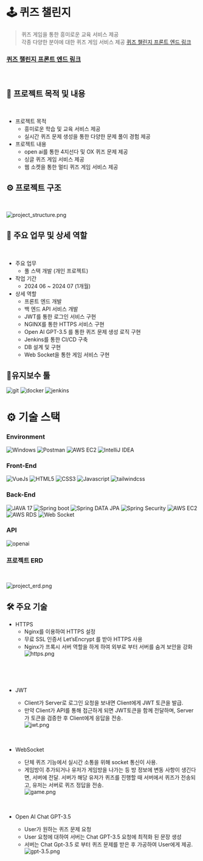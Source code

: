 # 🕹 퀴즈 챌린지 


> 퀴즈 게임을 통한 흥미로운 교육 서비스 제공 </br>
> 각종 다양한 분야에 대한 퀴즈 게임 서비스 제공
>  [퀴즈 챌린지 프론트 엔드 링크](https://github.com/0320kangk/quiz_challenge_front.git)

### [퀴즈 챌린지 프론트 엔드 링크](https://github.com/0320kangk/quiz_challenge_front.git)
</br>



## 📕 프로젝트 목적 및 내용

</br>

+ 프로젝트 목적   
  + 흥미로운 학습 및 교육 서비스 제공
  + 실시간 퀴즈 문제 생성을 통한 다양한 문제 풀이 경험 제공
+ 프로젝트 내용
  + open ai를 통한 4지선다 및 OX 퀴즈 문제 제공
  + 싱글 퀴즈 게임 서비스 제공
  + 웹 소켓을 통한 멀티 퀴즈 게임 서비스 제공

## ⚙ 프로젝트 구조
</br>

![project_structure.png](readMeImg/project_structure.png)

## 📝 주요 업무 및 상세 역할
</br>



+ 주요 업무
  + 풀 스택 개발 (개인 프로젝트)
+ 작업 기간
  + 2024 06 ~ 2024 07 (1개월)
+ 상세 역할
  + 프론트 엔드 개발
  + 백 엔드 API 서비스 개발
  + JWT를 통한 로그인 서비스 구현
  + NGINX를 통한 HTTPS 서비스 구현
  + Open AI GPT-3.5 를 통한 퀴즈 문제 생성 로직 구현
  + Jenkins를 통한 CI/CD 구축
  + DB 설계 및 구현
  + Web Socket을 통한 게임 서비스 구현



## 🤝유지보수 툴
![git](http://img.shields.io/badge/Git-red?style=for-the-badge&logo=Git&logoColor=white)
![docker](http://img.shields.io/badge/docker-blue?style=for-the-badge&logo=Docker&logoColor=white)
![jenkins](http://img.shields.io/badge/jenkins-red?style=for-the-badge&logo=Jenkins&logoColor=white)

# ⚙️ 기술 스택

### Environment
![Windows](http://img.shields.io/badge/WINDOW-blue?style=for-the-badge&logo=Windows&logoColor=white)
![Postman](http://img.shields.io/badge/POSTMAN-orange?style=for-the-badge&logo=Postman&logoColor=white)
![AWS EC2](http://img.shields.io/badge/AMAZON_AWS-black?style=for-the-badge&logo=Amazon-AWS&logoColor=white)
![IntelliJ IDEA](http://img.shields.io/badge/Intellij-black?style=for-the-badge&logo=IntelliJ-IDEA&logoColor=white)


### Front-End
![VueJs](http://img.shields.io/badge/Vue.js-005F0F?style=for-the-badge&logo=Vue.js&logoColor=white)
![HTML5](https://img.shields.io/badge/html5-E34F26?style=for-the-badge&logo=html5&logoColor=white)
![CSS3](https://img.shields.io/badge/css3-1572B6?style=for-the-badge&logo=CSS3&logoColor=white)
![Javascript](https://img.shields.io/badge/javascript-F7DF1E?style=for-the-badge&logo=javascript&logoColor=white)
![tailwindcss](https://img.shields.io/badge/tailwindcss-blue?style=for-the-badge&logo=tailwindcss&logoColor=white)


### Back-End
![JAVA 17](https://img.shields.io/badge/JAVA_17-blue?style=for-the-badge)
![Spring boot](https://img.shields.io/badge/spring_boot-6DB33F?style=for-the-badge&logo=springboot&logoColor=white)
![Spring DATA JPA](https://img.shields.io/badge/spring_data_jpa-6DB33F?style=for-the-badge)
![Spring Security](https://img.shields.io/badge/spring_Security-6DB33F?style=for-the-badge&logo=Spring-Security&logoColor=white)
![AWS EC2](https://img.shields.io/badge/AWS_EC2-orange?style=for-the-badge&logo=Amazon-EC2&logoColor=white)
![AWS RDS](https://img.shields.io/badge/AWS_RDS-527FFF?style=for-the-badge&logo=Amazon-RDS&logoColor=white)
![Web Socket](https://img.shields.io/badge/Web_socket-black?style=for-the-badge)

### API
![openai](https://img.shields.io/badge/open_ai-412991?style=for-the-badge&logo=openai&logoColor=white)

### 프로젝트 ERD
</br>

![project_erd.png](readMeImg/project_erd.png)


## 🛠 주요 기술 

+ HTTPS
  + Nginx를 이용하여 HTTPS 설정
  + 무료 SSL 인증서 Let’sEncrypt 를 받아 HTTPS 사용
  + Nginx가 프록시 서버 역할을 하게 하여 외부로 부터 서버를 숨겨 보안을 강화 </br>
![https.png](readMeImg/https.png)
</br>
</br>
</br>

+ JWT
  + Client가 Server로 로그인 요청을 보내면 Client에게 JWT 토큰을 발급.
  + 만약 Client가 API를 통해 접근하게 되면 JWT토큰을 함께 전달하며, Server가 토큰을 검증한 후 Client에게 응답을 전송. </br>
![jwt.png](readMeImg/jwt.png)
</br></br></br>

+ WebSocket
  + 단체 퀴즈 기능에서 실시간 소통을 위해 socket 통신이 사용. 
  + 게임방이 추가되거나 유저가 게임방을 나가는 등 방 정보에 변동 사항이 생긴다면, 서버에 전달. 서버가 해당 유저가 퀴즈를 진행할 때 서버에서 퀴즈가 전송되고, 유저는 서버로 퀴즈 정답을 전송. </br>
![game.png](readMeImg/game.png)
</br></br></br>

+ Open AI Chat GPT-3.5
  + User가 원하는 퀴즈 문제 요청
  + User 요청에 대하여 서버는 Chat GPT-3.5 요청에 최적화 된 문장 생성
  + 서버는 Chat Gpt-3.5 로 부터 퀴즈 문제를 받은 후 가공하여 User에게 제공. </br>
![gpt-3.5.png](readMeImg/gpt-3.5.png)

